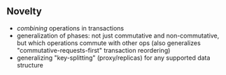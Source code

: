 ## Novelty
- *combining* operations in transactions
- generalization of phases: not just commutative and non-commutative, but which operations commute with other ops (also generalizes "commutative-requests-first" transaction reordering)
- generalizing "key-splitting" (proxy/replicas) for any supported data structure